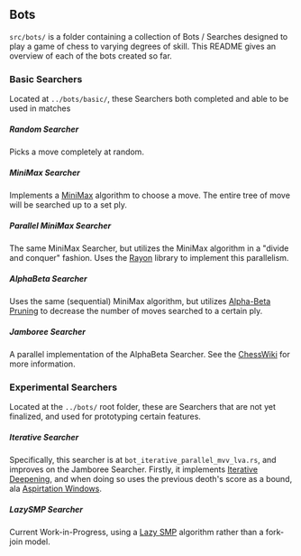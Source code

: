 ## Bots

`src/bots/` is a folder containing a collection of Bots / Searches designed to play a game of chess to varying degrees of skill. This README gives an overview of each of the bots created so far.

### Basic Searchers

Located at `../bots/basic/`, these Searchers both completed and able to be used in matches

##### Random Searcher
Picks a move completely at random.

##### MiniMax Searcher
Implements a [MiniMax](https://chessprogramming.wikispaces.com/Minimax) algorithm to choose a move. The entire tree of move will be searched up to a set ply.

##### Parallel MiniMax Searcher
The same MiniMax Searcher, but utilizes the MiniMax algorithm in a "divide and conquer" fashion. Uses the [Rayon](https://github.com/nikomatsakis/rayon) library to implement this parallelism.  

##### AlphaBeta Searcher
Uses the same (sequential) MiniMax algorithm, but utilizes [Alpha-Beta Pruning](https://chessprogramming.wikispaces.com/Alpha-Beta) to decrease the number of moves searched to a certain ply. 

##### Jamboree Searcher
A parallel implementation of the AlphaBeta Searcher. See the [ChessWiki](https://chessprogramming.wikispaces.com/Jamboree) for more information.

### Experimental Searchers

Located at the `../bots/` root folder, these are Searchers that are not yet finalized, and used for prototyping certain features.

##### Iterative Searcher

Specifically, this searcher is at `bot_iterative_parallel_mvv_lva.rs`, and improves on the Jamboree Searcher. Firstly, it implements [Iterative Deepening](https://chessprogramming.wikispaces.com/Iterative+Deepening), and when doing so uses the previous deoth's score as a bound, ala [Aspirtation Windows](https://chessprogramming.wikispaces.com/Aspiration+Windows).
 
##### LazySMP Searcher

Current Work-in-Progress, using a [Lazy SMP](https://chessprogramming.wikispaces.com/Lazy+SMP) algorithm rather than a fork-join model. 